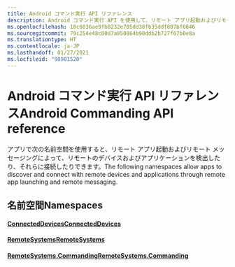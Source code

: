 ```yaml
---
title: Android コマンド実行 API リファレンス
description: Android コマンド実行 API を使用して、リモート アプリ起動およびリモート メッセージングによって、リモートのデバイスおよびアプリケーションを検出したり、それらに接続したりします。
ms.openlocfilehash: 10c6036ae9fb8232e705dd38fb35ddf807bf0846
ms.sourcegitcommit: 79c254e48c00d7a050864b90ddb2b727f67b0e8a
ms.translationtype: HT
ms.contentlocale: ja-JP
ms.lasthandoff: 01/27/2021
ms.locfileid: "98901520"
---
```

# <a name="android-commanding-api-reference"></a><span data-ttu-id="63e7f-103">Android コマンド実行 API リファレンス</span><span class="sxs-lookup"><span data-stu-id="63e7f-103">Android Commanding API reference</span></span>

<span data-ttu-id="63e7f-104">アプリで次の名前空間を使用すると、リモート アプリ起動およびリモート メッセージングによって、リモートのデバイスおよびアプリケーションを検出したり、それらに接続したりできます。</span><span class="sxs-lookup"><span data-stu-id="63e7f-104">The following namespaces allow apps to discover and connect with remote devices and applications through remote app launching and remote messaging.</span></span>

## <a name="namespaces"></a><span data-ttu-id="63e7f-105">名前空間</span><span class="sxs-lookup"><span data-stu-id="63e7f-105">Namespaces</span></span>

#### <a name="connecteddevices"></a>[<span data-ttu-id="63e7f-106">ConnectedDevices</span><span class="sxs-lookup"><span data-stu-id="63e7f-106">ConnectedDevices</span></span>](/java/api/com.microsoft.connecteddevices)
#### <a name="remotesystems"></a>[<span data-ttu-id="63e7f-107">RemoteSystems</span><span class="sxs-lookup"><span data-stu-id="63e7f-107">RemoteSystems</span></span>](/java/api/com.microsoft.connecteddevices.remotesystems)
#### <a name="remotesystemscommanding"></a>[<span data-ttu-id="63e7f-108">RemoteSystems.Commanding</span><span class="sxs-lookup"><span data-stu-id="63e7f-108">RemoteSystems.Commanding</span></span>](/java/api/com.microsoft.connecteddevices.remotesystems.commanding)